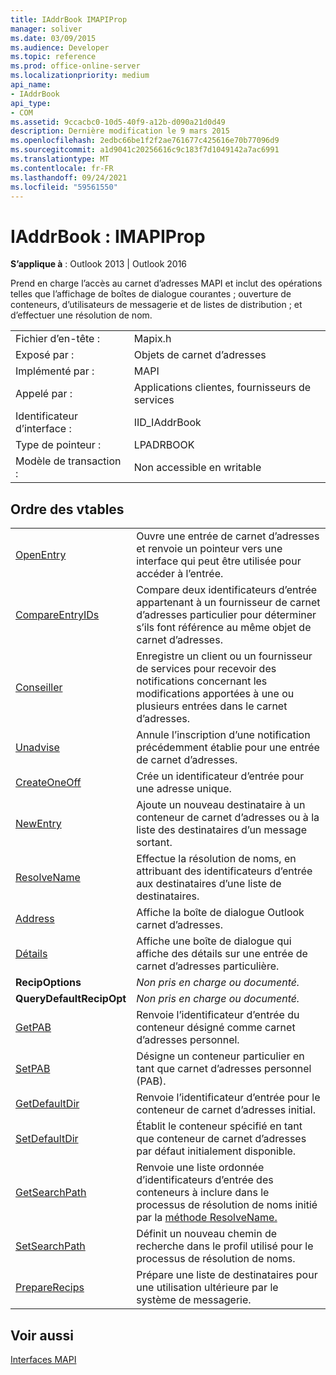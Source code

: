 ```yaml
---
title: IAddrBook IMAPIProp
manager: soliver
ms.date: 03/09/2015
ms.audience: Developer
ms.topic: reference
ms.prod: office-online-server
ms.localizationpriority: medium
api_name:
- IAddrBook
api_type:
- COM
ms.assetid: 9ccacbc0-10d5-40f9-a12b-d090a21d0d49
description: Dernière modification le 9 mars 2015
ms.openlocfilehash: 2edbc66be1f2f2ae761677c425616e70b77096d9
ms.sourcegitcommit: a1d9041c20256616c9c183f7d1049142a7ac6991
ms.translationtype: MT
ms.contentlocale: fr-FR
ms.lasthandoff: 09/24/2021
ms.locfileid: "59561550"
---
```

# <a name="iaddrbook--imapiprop"></a>IAddrBook : IMAPIProp

  
  
**S’applique à** : Outlook 2013 | Outlook 2016 
  
Prend en charge l’accès au carnet d’adresses MAPI et inclut des opérations telles que l’affichage de boîtes de dialogue courantes ; ouverture de conteneurs, d’utilisateurs de messagerie et de listes de distribution ; et d’effectuer une résolution de nom.
  
|||
|:-----|:-----|
|Fichier d’en-tête :  <br/> |Mapix.h  <br/> |
|Exposé par :  <br/> |Objets de carnet d’adresses  <br/> |
|Implémenté par :  <br/> |MAPI  <br/> |
|Appelé par :  <br/> |Applications clientes, fournisseurs de services  <br/> |
|Identificateur d’interface :  <br/> |IID_IAddrBook  <br/> |
|Type de pointeur :  <br/> |LPADRBOOK  <br/> |
|Modèle de transaction :  <br/> |Non accessible en writable  <br/> |
   
## <a name="vtable-order"></a>Ordre des vtables

|||
|:-----|:-----|
|[OpenEntry](iaddrbook-openentry.md) <br/> |Ouvre une entrée de carnet d’adresses et renvoie un pointeur vers une interface qui peut être utilisée pour accéder à l’entrée.  <br/> |
|[CompareEntryIDs](iaddrbook-compareentryids.md) <br/> |Compare deux identificateurs d’entrée appartenant à un fournisseur de carnet d’adresses particulier pour déterminer s’ils font référence au même objet de carnet d’adresses.  <br/> |
|[Conseiller](iaddrbook-advise.md) <br/> |Enregistre un client ou un fournisseur de services pour recevoir des notifications concernant les modifications apportées à une ou plusieurs entrées dans le carnet d’adresses.  <br/> |
|[Unadvise](iaddrbook-unadvise.md) <br/> |Annule l’inscription d’une notification précédemment établie pour une entrée de carnet d’adresses.  <br/> |
|[CreateOneOff](iaddrbook-createoneoff.md) <br/> |Crée un identificateur d’entrée pour une adresse unique.  <br/> |
|[NewEntry](iaddrbook-newentry.md) <br/> |Ajoute un nouveau destinataire à un conteneur de carnet d’adresses ou à la liste des destinataires d’un message sortant.  <br/> |
|[ResolveName](iaddrbook-resolvename.md) <br/> |Effectue la résolution de noms, en attribuant des identificateurs d’entrée aux destinataires d’une liste de destinataires.  <br/> |
|[Address](iaddrbook-address.md) <br/> |Affiche la boîte de dialogue Outlook carnet d’adresses.  <br/> |
|[Détails](iaddrbook-details.md) <br/> |Affiche une boîte de dialogue qui affiche des détails sur une entrée de carnet d’adresses particulière.  <br/> |
|**RecipOptions** <br/> | *Non pris en charge ou documenté.*  <br/> |
|**QueryDefaultRecipOpt** <br/> | *Non pris en charge ou documenté.*  <br/> |
|[GetPAB](iaddrbook-getpab.md) <br/> |Renvoie l’identificateur d’entrée du conteneur désigné comme carnet d’adresses personnel.  <br/> |
|[SetPAB](iaddrbook-setpab.md) <br/> |Désigne un conteneur particulier en tant que carnet d’adresses personnel (PAB).  <br/> |
|[GetDefaultDir](iaddrbook-getdefaultdir.md) <br/> |Renvoie l’identificateur d’entrée pour le conteneur de carnet d’adresses initial.  <br/> |
|[SetDefaultDir](iaddrbook-setdefaultdir.md) <br/> |Établit le conteneur spécifié en tant que conteneur de carnet d’adresses par défaut initialement disponible.  <br/> |
|[GetSearchPath](iaddrbook-getsearchpath.md) <br/> |Renvoie une liste ordonnée d’identificateurs d’entrée des conteneurs à inclure dans le processus de résolution de noms initié par la [méthode ResolveName.](iaddrbook-resolvename.md)  <br/> |
|[SetSearchPath](iaddrbook-setsearchpath.md) <br/> |Définit un nouveau chemin de recherche dans le profil utilisé pour le processus de résolution de noms.  <br/> |
|[PrepareRecips](iaddrbook-preparerecips.md) <br/> |Prépare une liste de destinataires pour une utilisation ultérieure par le système de messagerie.  <br/> |
   
## <a name="see-also"></a>Voir aussi



[Interfaces MAPI](mapi-interfaces.md)

